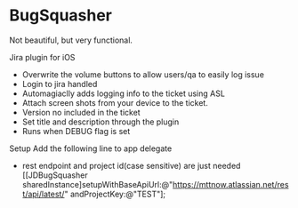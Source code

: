 BugSquasher
===========
Not beautiful, but very functional.

Jira plugin for iOS
- Overwrite the volume buttons to allow users/qa to easily log issue
- Login to jira handled
- Automagiaclly adds logging info to the ticket using ASL
- Attach screen shots from your device to the ticket.
- Version no included in the ticket
- Set title and description through the plugin
- Runs when DEBUG flag is set


Setup
Add the following line to app delegate 
-  rest endpoint and project id(case sensitive) are just needed
[[JDBugSquasher sharedInstance]setupWithBaseApiUrl:@"https://mttnow.atlassian.net/rest/api/latest/" andProjectKey:@"TEST"];

